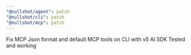 ```yaml
---
"@nullshot/agent": patch
"@nullshot/cli": patch
"@nullshot/mcp": patch
---
```


Fix MCP Json format and default MCP tools on CLI with v5 AI SDK Tested and working
